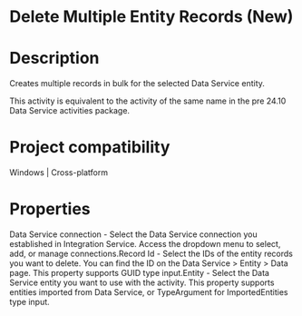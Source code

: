﻿# Delete Multiple Entity Records (New)

# Description

Creates multiple records in bulk for the selected Data Service entity.



This activity is equivalent to the activity of the same name in the pre 24.10 Data Service activities package.

# Project compatibility

Windows | Cross-platform

# Properties

Data Service connection - Select the Data Service connection you established in Integration Service. Access the dropdown menu to select, add, or manage connections.Record Id - Select the IDs of the entity records you want to delete. You can find the ID on the Data Service > Entity > Data page. This property supports GUID type input.Entity - Select the Data Service entity you want to use with the activity. This property supports entities imported from Data Service, or TypeArgument for ImportedEntities type input.
